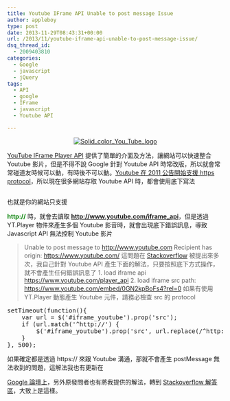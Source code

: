 ```yaml
---
title: Youtube IFrame API Unable to post message Issue
author: appleboy
type: post
date: 2013-11-29T08:43:31+00:00
url: /2013/11/youtube-iframe-api-unable-to-post-message-issue/
dsq_thread_id:
  - 2009403810
categories:
  - Google
  - javascript
  - jQuery
tags:
  - API
  - google
  - IFrame
  - javascript
  - Youtube API

---
```

<div style="margin:0 auto; text-align:center">
  <a href="https://www.flickr.com/photos/appleboy/11113610676/" title="Solid_color_You_Tube_logo by appleboy46, on Flickr"><img src="https://i1.wp.com/farm6.staticflickr.com/5474/11113610676_bcbbbe5164_n.jpg?resize=320%2C128&#038;ssl=1" alt="Solid_color_You_Tube_logo" data-recalc-dims="1" /></a>
</div>

<a href="https://developers.google.com/youtube/iframe_api_reference" target="_blank">YouTube IFrame Player API</a> 提供了簡單的介面及方法，讓網站可以快速整合 Youtube 影片，但是不得不說 Google 針對 Youtube API 時常改版，所以就會常常碰道友時候可以動，有時後不可以動。<a href="http://apiblog.youtube.com/2011/02/https-support-for-youtube-embeds.html" target="_blank">Youtube 在 2011 公告開始支援 https protocol</a>，所以現在很多網站存取 Youtube API 時，都會使用底下寫法 

<pre class="brush: jscript; title: ; notranslate" title=""></pre>

<!--more--> 也就是你的網站只支援 

**<span style="color:green">http://</span>** 時，就會去讀取 **<span style="color:green">http://www.youtube.com/iframe_api</span>**，但是透過 YT.Player 物件來產生多個 Youtube 影音時，就會出現底下錯誤訊息，導致 Javascript API 無法控制 Youtube 影片 

> Unable to post message to http://www.youtube.com Recipient has origin: https://www.youtube.com/ 這問題在 <a href="http://stackoverflow.com" target="_blank">Stackoverflow</a> 被提出來多次，我自己針對 Youtube API 產生下面的解法，只要按照底下方式操作，就不會產生任何錯誤訊息了 1. load iframe api <a href="https://www.youtube.com/player_api" target="_blank">https://www.youtube.com/player_api</a> 2. load iframe src path: <a href="https://www.youtube.com/embed/0GN2kpBoFs4?rel=0" target="_blank">https://www.youtube.com/embed/0GN2kpBoFs4?rel=0</a> 如果有使用 YT.Player 動態產生 Youtube 元件，請務必檢查 src 的 protocol 

<pre class="brush: jscript; title: ; notranslate" title="">setTimeout(function(){
    var url = $('#iframe_youtube').prop('src');
    if (url.match('^http://') {
        $('#iframe_youtube').prop('src', url.replace(/^http:\/\//i, 'https://'));
    }
}, 500);</pre> 如果確定都是透過 https:// 來跟 Youtube 溝通，那就不會產生 postMessage 無法收到的問題，這解法我也有更新在 

<a href="https://code.google.com/p/gdata-issues/issues/detail?id=4697#c13" target="_blank">Google 論壇上</a>，另外原發問者也有將我提供的解法，轉到 <a href="http://stackoverflow.com/questions/20063255/unable-to-post-message-to-http-www-youtube-com-recipient-has-origin-https-w" target="_blank">Stackoverflow 解答區</a>，大致上是這樣。